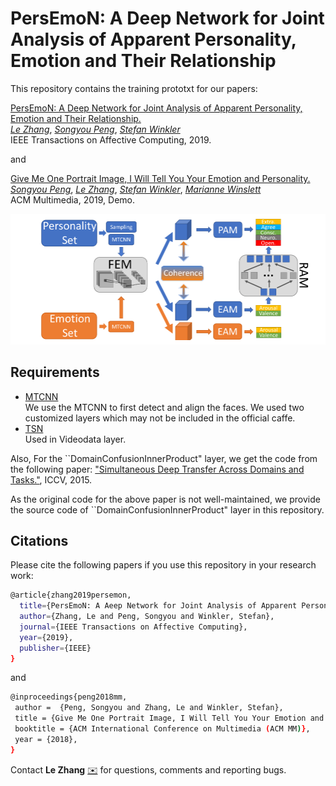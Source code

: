 # PersEmoN: A Deep Network for Joint Analysis of Apparent Personality, Emotion and Their Relationship

This repository contains the training prototxt for our papers: 

[PersEmoN: A Deep Network for Joint Analysis of Apparent Personality, Emotion and Their Relationship.](https://arxiv.org/abs/1811.08657)  
[*Le Zhang*](https://zhangleuestc.github.io/), [*Songyou Peng*](https://pengsongyou.github.io/), [*Stefan Winkler*](https://stefan.winkler.site/)  
IEEE Transactions on Affective Computing, 2019.

and 

[Give Me One Portrait Image, I Will Tell You Your Emotion and Personality.](https://pengsongyou.github.io/files/mm18_personality_paper.pdf)  
[*Songyou Peng*](https://pengsongyou.github.io/), [*Le Zhang*](https://zhangleuestc.github.io/), [*Stefan Winkler*](https://stefan.winkler.site/), [*Marianne Winslett*](http://winslett.cs.illinois.edu/)  
ACM Multimedia, 2019, Demo.

![image](https://github.com/ZhangLeUestc/PersEmoN/blob/master/img/system.jpg)

## Requirements
- [MTCNN](https://github.com/kpzhang93/MTCNN_face_detection_alignment)  
We use the MTCNN to first detect and align the faces. We used two customized layers which may not be included in the official caffe.
- [TSN](https://github.com/yjxiong/temporal-segment-networks)  
Used in Videodata layer.

Also, For the ``DomainConfusionInnerProduct" layer, we get the code from the following paper: ["Simultaneous Deep Transfer Across Domains and Tasks."](https://people.eecs.berkeley.edu/~jhoffman/papers/Tzeng_ICCV2015.pdf), ICCV, 2015. 

As the original code for the above paper is not well-maintained, we provide the source code of ``DomainConfusionInnerProduct" layer in this repository.

## Citations
Please cite the following papers if you use this repository in your research work:
```sh
@article{zhang2019persemon,
  title={PersEmoN: A Aeep Network for Joint Analysis of Apparent Personality, Emotion and Their Relationship},
  author={Zhang, Le and Peng, Songyou and Winkler, Stefan},
  journal={IEEE Transactions on Affective Computing},
  year={2019},
  publisher={IEEE}
}
```
and
```sh
@inproceedings{peng2018mm,
 author =  {Peng, Songyou and Zhang, Le and Winkler, Stefan},
 title = {Give Me One Portrait Image, I Will Tell You Your Emotion and Personality},
 booktitle = {ACM International Conference on Multimedia (ACM MM)},
 year = {2018},
}
```

Contact **Le Zhang** [:envelope:](mailto:zhangleuestc@gmail.com) for questions, comments and reporting bugs.



